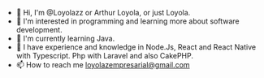- 👋 Hi, I'm @Loyolazz or Arthur Loyola, or just Loyola.
- 👀 I'm interested in programming and learning more about software development.
- 🌱 I'm currently learning Java.
- 💞️ I have experience and knowledge in Node.Js, React and React Native with Typescript. Php with Laravel and also CakePHP.
- 📫 How to reach me loyolazempresarial@gmail.com
